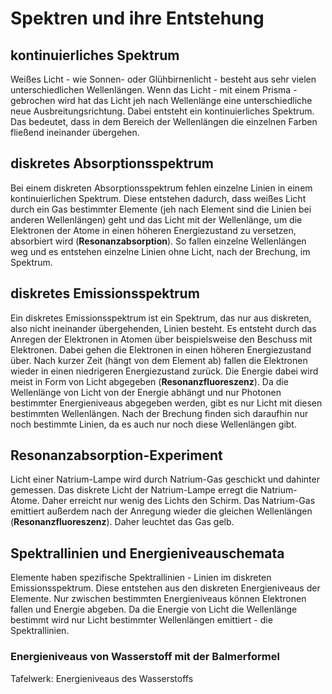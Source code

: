 # Spektren und ihre Entstehung

## kontinuierliches Spektrum

Weißes Licht - wie Sonnen- oder Glühbirnenlicht - besteht aus sehr vielen unterschiedlichen Wellenlängen. Wenn das Licht - mit einem Prisma - gebrochen wird hat das Licht jeh nach Wellenlänge eine unterschiedliche neue Ausbreitungsrichtung. Dabei entsteht ein kontinuierliches Spektrum. Das bedeutet, dass in dem Bereich der Wellenlängen die einzelnen Farben fließend ineinander übergehen.

## diskretes Absorptionsspektrum

Bei einem diskreten Absorptionsspektrum fehlen einzelne Linien in einem kontinuierlichen Spektrum. Diese entstehen dadurch, dass weißes Licht durch ein Gas bestimmter Elemente (jeh nach Element sind die Linien bei anderen Wellenlängen) geht und das Licht mit der Wellenlänge, um die Elektronen der Atome in einen höheren Energiezustand zu versetzen, absorbiert wird (**Resonanzabsorption**). So fallen einzelne Wellenlängen weg und es entstehen einzelne Linien ohne Licht, nach der Brechung, im Spektrum.

## diskretes Emissionsspektrum

Ein diskretes Emissionsspektrum ist ein Spektrum, das nur aus diskreten, also nicht ineinander übergehenden, Linien besteht. Es entsteht durch das Anregen der Elektronen in Atomen über beispielsweise den Beschuss mit Elektronen. Dabei gehen die Elektronen in einen höheren Energiezustand über. Nach kurzer Zeit (hängt von dem Element ab) fallen die Elektronen wieder in einen niedrigeren Energiezustand zurück. Die Energie dabei wird meist in Form von Licht abgegeben (**Resonanzfluoreszenz**). Da die Wellenlänge von Licht von der Energie abhängt und nur Photonen bestimmter Energieniveaus abgegeben werden, gibt es nur Licht mit diesen bestimmten Wellenlängen. Nach der Brechung finden sich daraufhin nur noch bestimmte Linien, da es auch nur noch diese Wellenlängen gibt.

## Resonanzabsorption-Experiment

Licht einer Natrium-Lampe wird durch Natrium-Gas geschickt und dahinter gemessen. Das diskrete Licht der Natrium-Lampe erregt die Natrium-Atome. Daher erreicht nur wenig des Lichts den Schirm. Das Natrium-Gas emittiert außerdem nach der Anregung wieder die gleichen Wellenlängen (**Resonanzfluoreszenz**). Daher leuchtet das Gas gelb.

## Spektrallinien und Energieniveauschemata

Elemente haben spezifische Spektrallinien - Linien im diskreten Emissionsspektrum. Diese entstehen aus den diskreten Energieniveaus der Elemente. Nur zwischen bestimmten Energieniveaus können Elektronen fallen und Energie abgeben. Da die Energie von Licht die Wellenlänge bestimmt wird nur Licht bestimmter Wellenlängen emittiert - die Spektrallinien.

### Energieniveaus von Wasserstoff mit der Balmerformel

Tafelwerk: Energieniveaus des Wasserstoffs
